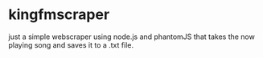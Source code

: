 # kingfmscraper

just a simple webscraper using node.js and phantomJS that takes the now playing song and saves it to a .txt file.
